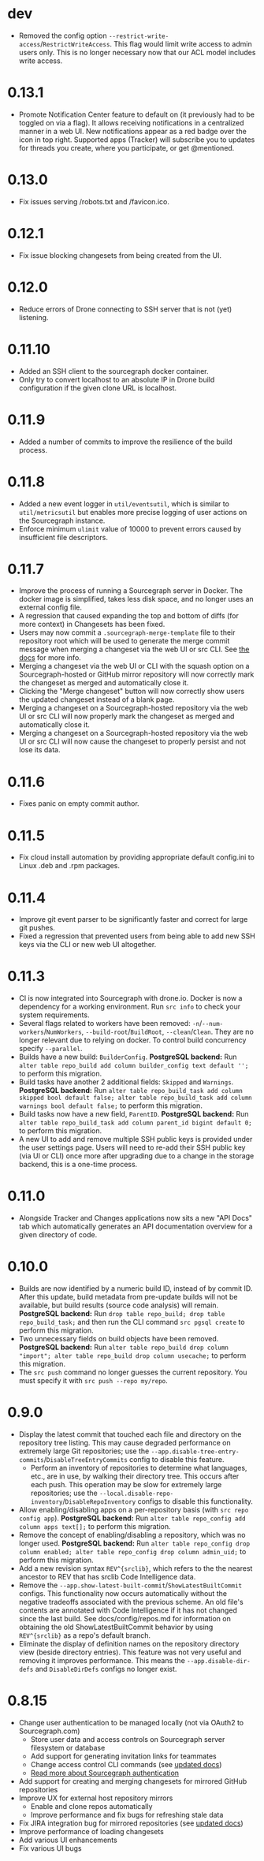 # dev

- Removed the config option `--restrict-write-access`/`RestrictWriteAccess`.
  This flag would limit write access to admin users only. This is no longer
  necessary now that our ACL model includes write access.

# 0.13.1

- Promote Notification Center feature to default on (it previously had to be toggled on via a flag).
  It allows receiving notifications in a centralized manner in a web UI. New notifications
  appear as a red badge over the icon in top right. Supported apps (Tracker) will subscribe you to
  updates for threads you create, where you participate, or get @mentioned.

# 0.13.0

- Fix issues serving /robots.txt and /favicon.ico.

# 0.12.1

- Fix issue blocking changesets from being created from the UI.

# 0.12.0

- Reduce errors of Drone connecting to SSH server that
is not (yet) listening.

# 0.11.10

- Added an SSH client to the sourcegraph docker container.
- Only try to convert localhost to an absolute IP in
  Drone build configuration if the given clone
  URL is localhost.

# 0.11.9

- Added a number of commits to improve the resilience of the build
  process.

# 0.11.8

- Added a new event logger in `util/eventsutil`, which is similar to
  `util/metricsutil` but enables more precise logging of user actions
  on the Sourcegraph instance.
- Enforce minimum `ulimit` value of 10000 to prevent errors caused by insufficient file
  descriptors.

# 0.11.7

- Improve the process of running a Sourcegraph server in Docker. The
  docker image is simplified, takes less disk space, and no longer uses
  an external config file.
- A regression that caused expanding the top and bottom of diffs (for more
  context) in Changesets has been fixed.
- Users may now commit a `.sourcegraph-merge-template` file to their repository
  root which will be used to generate the merge commit message when merging a
  changeset via the web UI or src CLI. See [the docs](https://src.sourcegraph.com/sourcegraph/.docs/features/custom_merge_template)
  for more info.
- Merging a changeset via the web UI or CLI with the squash option on a
  Sourcegraph-hosted or GitHub mirror repository will now correctly mark the
  changeset as merged and automatically close it.
- Clicking the "Merge changeset" button will now correctly show users the
  updated changeset instead of a blank page.
- Merging a changeset on a Sourcegraph-hosted repository via the web UI or src
  CLI will now properly mark the changeset as merged and automatically close it.
- Merging a changeset on a Sourcegraph-hosted repository via the web UI or src
  CLI will now cause the changeset to properly persist and not lose its data.

# 0.11.6

- Fixes panic on empty commit author.

# 0.11.5

- Fix cloud install automation by providing appropriate default config.ini
to Linux .deb and .rpm packages.

# 0.11.4

- Improve git event parser to be significantly faster and correct for large git pushes.
- Fixed a regression that prevented users from being able to add new SSH keys
  via the CLI or new web UI altogether.

# 0.11.3

- CI is now integrated into Sourcegraph with drone.io. Docker is now a
  dependency for a working environment. Run `src info` to check your system
  requirements.
- Several flags related to workers have been removed:
  `-n`/`--num-workers`/`NumWorkers`, `--build-root`/`BuildRoot`,
  `--clean`/`Clean`. They are no longer relevant due to relying on docker. To
  control build concurrency specify `--parallel`.
- Builds have a new build: `BuilderConfig`. **PostgreSQL backend:**
  Run `alter table repo_build add column builder_config text default
  '';` to perform this migration.
- Build tasks have another 2 additional fields: `Skipped` and
  `Warnings`.  **PostgreSQL backend:** Run `alter table
  repo_build_task add column skipped bool default false; alter table
  repo_build_task add column warnings bool default false;` to perform
  this migration.
- Build tasks now have a new field, `ParentID`. **PostgreSQL
  backend:** Run `alter table repo_build_task add column parent_id
  bigint default 0;` to perform this migration.
- A new UI to add and remove multiple SSH public keys is provided under the user
  settings page. Users will need to re-add their SSH public key (via UI or CLI)
  once more after upgrading due to a change in the storage backend, this is a
  one-time process.

# 0.11.0

- Alongside Tracker and Changes applications now sits a new "API Docs" tab which
  automatically generates an API documentation overview for a given directory of
  code.

# 0.10.0

- Builds are now identified by a numeric build ID, instead of by
  commit ID. After this update, build metadata from pre-update builds
  will not be available, but build results (source code analysis) will
  remain. **PostgreSQL backend:** Run `drop table repo_build; drop
  table repo_build_task;` and then run the CLI command `src pgsql
  create` to perform this migration.
- Two unnecessary fields on build objects have been
  removed. **PostgreSQL backend:** Run `alter table repo_build drop
  column "import"; alter table repo_build drop column usecache;` to
  perform this migration.
- The `src push` command no longer guesses the current repository. You
  must specify it with `src push --repo my/repo`.


# 0.9.0

- Display the latest commit that touched each file and directory on
  the repository tree listing. This may cause degraded performance on
  extremely large Git repositories; use the
  `--app.disable-tree-entry-commits`/`DisableTreeEntryCommits` config
  to disable this feature.
  - Perform an inventory of repositories to determine what languages,
  etc., are in use, by walking their directory tree. This occurs after
  each push. This operation may be slow for extremely large
  repositories; use the
  `--local.disable-repo-inventory`/`DisableRepoInventory` configs to
  disable this functionality.
- Allow enabling/disabling apps on a per-repository basis (with `src
  repo config app`). **PostgreSQL backend:** Run `alter table
  repo_config add column apps text[];` to perform this migration.
- Remove the concept of enabling/disabling a repository, which was no
  longer used. **PostgreSQL backend:** Run `alter table repo_config
  drop column enabled; alter table repo_config drop column admin_uid;`
  to perform this migration.
- Add a new revision syntax `REV^{srclib}`, which refers to the the
  nearest ancestor to REV that has srclib Code Intelligence data.
- Remove the `--app.show-latest-built-commit`/`ShowLatestBuiltCommit`
  configs. This functionality now occurs automatically without the
  negative tradeoffs associated with the previous scheme. An old
  file's contents are annotated with Code Intelligence if it has not
  changed since the last build. See docs/config/repos.md for
  information on obtaining the old ShowLatestBuiltCommit behavior by
  using `REV^{srclib}` as a repo's default branch.
- Eliminate the display of definition names on the repository
  directory view (beside directory entries). This feature was not very
  useful and removing it improves performance. This means the
  `--app.disable-dir-defs` and `DisableDirDefs` configs no longer
  exist.

# 0.8.15

- Change user authentication to be managed locally (not via OAuth2 to Sourcegraph.com)
	- Store user data and access controls on Sourcegraph server filesystem or database
	- Add support for generating invitation links for teammates
	- Change access control CLI commands (see [updated docs](https://src.sourcegraph.com/sourcegraph/.docs/management/access-control/))
	- [Read more about Sourcegraph authentication](https://src.sourcegraph.com/sourcegraph/.docs/config/authentication/)
- Add support for creating and merging changesets for mirrored GitHub repositories
- Improve UX for external host repository mirrors
	- Enable and clone repos automatically
	- Improve performance and fix bugs for refreshing stale data
- Fix JIRA integration bug for mirrored repositories (see [updated docs](https://src.sourcegraph.com/sourcegraph/.docs/integrations/JIRA/))
- Improve performance of loading changesets
- Add various UI enhancements
- Fix various UI bugs
